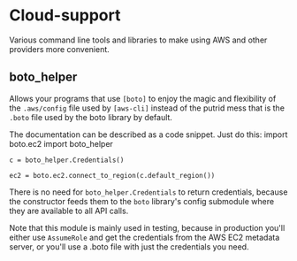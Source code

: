 Cloud-support
=============

Various command line tools and libraries to make using AWS and other providers
more convenient.

boto_helper
-----------
Allows your programs that use `[boto]` to enjoy the magic and flexibility
of the `.aws/config` file used by `[aws-cli]` instead of the putrid mess
that is the `.boto` file used by the boto library by default.

The documentation can be described as a code snippet.  Just do this:
    import boto.ec2
    import boto_helper

    c = boto_helper.Credentials()

    ec2 = boto.ec2.connect_to_region(c.default_region())
    
There is no need for `boto_helper.Credentials` to return credentials,
because the constructor feeds them to the `boto` library's config
submodule where they are available to all API calls.

Note that this module is mainly used in testing, because in production
you'll either use `AssumeRole` and get the credentials from the AWS EC2
metadata server, or you'll use a .boto file with just the credentials
you need.

  [aws-cli]: http://aws.amazon.com/cli/ "AWS Command Line Interface"
  [boto]: https://github.com/boto/boto "Python interface to Amazon Web Services"

